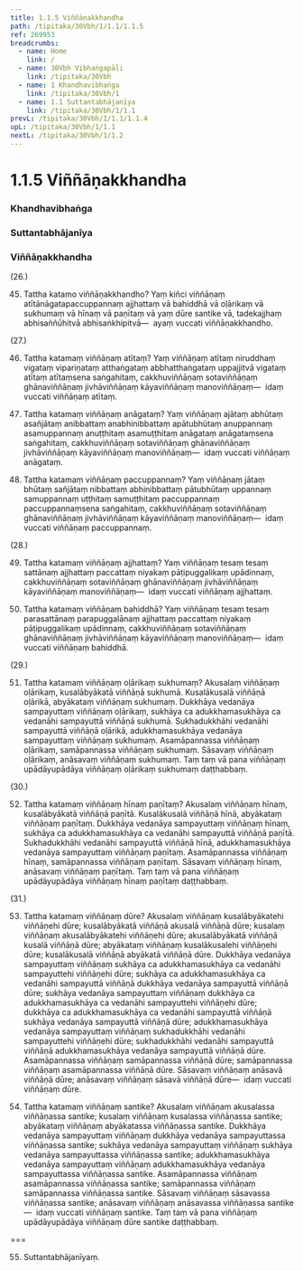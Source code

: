```yaml
---
title: 1.1.5 Viññāṇakkhandha
path: /tipitaka/30Vbh/1/1.1/1.1.5
ref: 269953
breadcrumbs:
  - name: Home
    link: /
  - name: 30Vbh Vibhaṅgapāḷi
    link: /tipitaka/30Vbh
  - name: 1 Khandhavibhaṅga
    link: /tipitaka/30Vbh/1
  - name: 1.1 Suttantabhājanīya
    link: /tipitaka/30Vbh/1/1.1
prevL: /tipitaka/30Vbh/1/1.1/1.1.4
upL: /tipitaka/30Vbh/1/1.1
nextL: /tipitaka/30Vbh/1/1.2
---
```


# 1.1.5 Viññāṇakkhandha

### Khandhavibhaṅga

### Suttantabhājanīya

### Viññāṇakkhandha

(26.)

45. Tattha katamo viññāṇakkhandho? Yaṃ kiñci viññāṇaṃ atītānāgatapaccuppannaṃ ajjhattaṃ vā bahiddhā vā oḷārikaṃ vā sukhumaṃ vā hīnaṃ vā paṇītaṃ vā yaṃ dūre santike vā, tadekajjhaṃ abhisaññūhitvā abhisaṅkhipitvā—  ayaṃ vuccati viññāṇakkhandho.

(27.)

46. Tattha katamaṃ viññāṇaṃ atītaṃ? Yaṃ viññāṇaṃ atītaṃ niruddhaṃ vigataṃ vipariṇataṃ atthaṅgataṃ abbhatthaṅgataṃ uppajjitvā vigataṃ atītaṃ atītaṃsena saṅgahitaṃ, cakkhuviññāṇaṃ sotaviññāṇaṃ ghānaviññāṇaṃ jivhāviññāṇaṃ kāyaviññāṇaṃ manoviññāṇaṃ—  idaṃ vuccati viññāṇaṃ atītaṃ.

47. Tattha katamaṃ viññāṇaṃ anāgataṃ? Yaṃ viññāṇaṃ ajātaṃ abhūtaṃ asañjātaṃ anibbattaṃ anabhinibbattaṃ apātubhūtaṃ anuppannaṃ asamuppannaṃ anuṭṭhitaṃ asamuṭṭhitaṃ anāgataṃ anāgataṃsena saṅgahitaṃ, cakkhuviññāṇaṃ sotaviññāṇaṃ ghānaviññāṇaṃ jivhāviññāṇaṃ kāyaviññāṇaṃ manoviññāṇaṃ—  idaṃ vuccati viññāṇaṃ anāgataṃ.

48. Tattha katamaṃ viññāṇaṃ paccuppannaṃ? Yaṃ viññāṇaṃ jātaṃ bhūtaṃ sañjātaṃ nibbattaṃ abhinibbattaṃ pātubhūtaṃ uppannaṃ samuppannaṃ uṭṭhitaṃ samuṭṭhitaṃ paccuppannaṃ paccuppannaṃsena saṅgahitaṃ, cakkhuviññāṇaṃ sotaviññāṇaṃ ghānaviññāṇaṃ jivhāviññāṇaṃ kāyaviññāṇaṃ manoviññāṇaṃ—  idaṃ vuccati viññāṇaṃ paccuppannaṃ.

(28.)

49. Tattha katamaṃ viññāṇaṃ ajjhattaṃ? Yaṃ viññāṇaṃ tesaṃ tesaṃ sattānaṃ ajjhattaṃ paccattaṃ niyakaṃ pāṭipuggalikaṃ upādinnaṃ, cakkhuviññāṇaṃ sotaviññāṇaṃ ghānaviññāṇaṃ jivhāviññāṇaṃ kāyaviññāṇaṃ manoviññāṇaṃ—  idaṃ vuccati viññāṇaṃ ajjhattaṃ.

50. Tattha katamaṃ viññāṇaṃ bahiddhā? Yaṃ viññāṇaṃ tesaṃ tesaṃ parasattānaṃ parapuggalānaṃ ajjhattaṃ paccattaṃ niyakaṃ pāṭipuggalikaṃ upādinnaṃ, cakkhuviññāṇaṃ sotaviññāṇaṃ ghānaviññāṇaṃ jivhāviññāṇaṃ kāyaviññāṇaṃ manoviññāṇaṃ—  idaṃ vuccati viññāṇaṃ bahiddhā.

(29.)

51. Tattha katamaṃ viññāṇaṃ oḷārikaṃ sukhumaṃ? Akusalaṃ viññāṇaṃ oḷārikaṃ, kusalābyākatā viññāṇā sukhumā. Kusalākusalā viññāṇā oḷārikā, abyākataṃ viññāṇaṃ sukhumaṃ. Dukkhāya vedanāya sampayuttaṃ viññāṇaṃ oḷārikaṃ, sukhāya ca adukkhamasukhāya ca vedanāhi sampayuttā viññāṇā sukhumā. Sukhadukkhāhi vedanāhi sampayuttā viññāṇā oḷārikā, adukkhamasukhāya vedanāya sampayuttaṃ viññāṇaṃ sukhumaṃ. Asamāpannassa viññāṇaṃ oḷārikaṃ, samāpannassa viññāṇaṃ sukhumaṃ. Sāsavaṃ viññāṇaṃ oḷārikaṃ, anāsavaṃ viññāṇaṃ sukhumaṃ. Taṃ taṃ vā pana viññāṇaṃ upādāyupādāya viññāṇaṃ oḷārikaṃ sukhumaṃ daṭṭhabbaṃ.

(30.)

52. Tattha katamaṃ viññāṇaṃ hīnaṃ paṇītaṃ? Akusalaṃ viññāṇaṃ hīnaṃ, kusalābyākatā viññāṇā paṇītā. Kusalākusalā viññāṇā hīnā, abyākataṃ viññāṇaṃ paṇītaṃ. Dukkhāya vedanāya sampayuttaṃ viññāṇaṃ hīnaṃ, sukhāya ca adukkhamasukhāya ca vedanāhi sampayuttā viññāṇā paṇītā. Sukhadukkhāhi vedanāhi sampayuttā viññāṇā hīnā, adukkhamasukhāya vedanāya sampayuttaṃ viññāṇaṃ paṇītaṃ. Asamāpannassa viññāṇaṃ hīnaṃ, samāpannassa viññāṇaṃ paṇītaṃ. Sāsavaṃ viññāṇaṃ hīnaṃ, anāsavaṃ viññāṇaṃ paṇītaṃ. Taṃ taṃ vā pana viññāṇaṃ upādāyupādāya viññāṇaṃ hīnaṃ paṇītaṃ daṭṭhabbaṃ.

(31.)

53. Tattha katamaṃ viññāṇaṃ dūre? Akusalaṃ viññāṇaṃ kusalābyākatehi viññāṇehi dūre; kusalābyākatā viññāṇā akusalā viññāṇā dūre; kusalaṃ viññāṇaṃ akusalābyākatehi viññāṇehi dūre; akusalābyākatā viññāṇā kusalā viññāṇā dūre; abyākataṃ viññāṇaṃ kusalākusalehi viññāṇehi dūre; kusalākusalā viññāṇā abyākatā viññāṇā dūre. Dukkhāya vedanāya sampayuttaṃ viññāṇaṃ sukhāya ca adukkhamasukhāya ca vedanāhi sampayuttehi viññāṇehi dūre; sukhāya ca adukkhamasukhāya ca vedanāhi sampayuttā viññāṇā dukkhāya vedanāya sampayuttā viññāṇā dūre; sukhāya vedanāya sampayuttaṃ viññāṇaṃ dukkhāya ca adukkhamasukhāya ca vedanāhi sampayuttehi viññāṇehi dūre; dukkhāya ca adukkhamasukhāya ca vedanāhi sampayuttā viññāṇā sukhāya vedanāya sampayuttā viññāṇā dūre; adukkhamasukhāya vedanāya sampayuttaṃ viññāṇaṃ sukhadukkhāhi vedanāhi sampayuttehi viññāṇehi dūre; sukhadukkhāhi vedanāhi sampayuttā viññāṇā adukkhamasukhāya vedanāya sampayuttā viññāṇā dūre. Asamāpannassa viññāṇaṃ samāpannassa viññāṇā dūre; samāpannassa viññāṇaṃ asamāpannassa viññāṇā dūre. Sāsavaṃ viññāṇaṃ anāsavā viññāṇā dūre; anāsavaṃ viññāṇaṃ sāsavā viññāṇā dūre—  idaṃ vuccati viññāṇaṃ dūre.

54. Tattha katamaṃ viññāṇaṃ santike? Akusalaṃ viññāṇaṃ akusalassa viññāṇassa santike; kusalaṃ viññāṇaṃ kusalassa viññāṇassa santike; abyākataṃ viññāṇaṃ abyākatassa viññāṇassa santike. Dukkhāya vedanāya sampayuttaṃ viññāṇaṃ dukkhāya vedanāya sampayuttassa viññāṇassa santike; sukhāya vedanāya sampayuttaṃ viññāṇaṃ sukhāya vedanāya sampayuttassa viññāṇassa santike; adukkhamasukhāya vedanāya sampayuttaṃ viññāṇaṃ adukkhamasukhāya vedanāya sampayuttassa viññāṇassa santike. Asamāpannassa viññāṇaṃ asamāpannassa viññāṇassa santike; samāpannassa viññāṇaṃ samāpannassa viññāṇassa santike. Sāsavaṃ viññāṇaṃ sāsavassa viññāṇassa santike; anāsavaṃ viññāṇaṃ anāsavassa viññāṇassa santike—  idaṃ vuccati viññāṇaṃ santike. Taṃ taṃ vā pana viññāṇaṃ upādāyupādāya viññāṇaṃ dūre santike daṭṭhabbaṃ.

===

55. Suttantabhājanīyaṃ.




